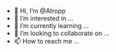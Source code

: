 - 👋 Hi, I’m @Atropp
- 👀 I’m interested in ...
- 🌱 I’m currently learning ...
- 💞️ I’m looking to collaborate on ...
- 📫 How to reach me ...

<!---
Atropp/Atropp is a ✨ special ✨ repository because its `README.md` (this file) appears on your GitHub profile.
You can click the Preview link to take a look at your changes.
--->
